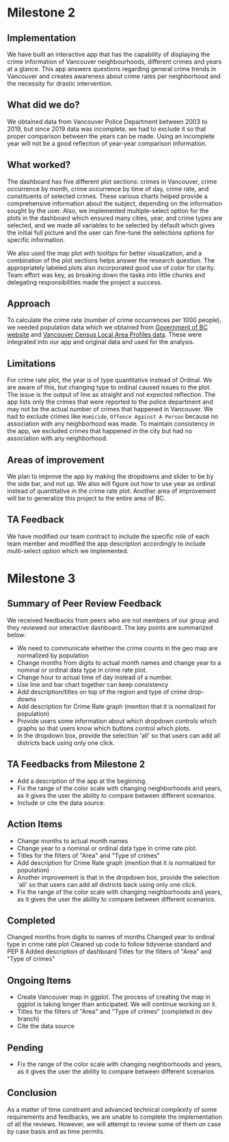 # Milestone 2

## Implementation
We have built an interactive app that has the capability of displaying the crime information of Vancouver neighbourhoods, different crimes and years at a glance. This app answers questions regarding general crime trends in Vancouver and creates awareness about crime rates per neighborhood and the necessity for drastic intervention. 

## What did we do?

We obtained data from Vancouver Police Department between 2003 to 2019, but since 2019 data was incomplete, we had to exclude it so that proper comparison between the years can be made. Using an incomplete year will not be a good reflection of year-year comparison information.

## What worked?
The dashboard has five different plot sections: crimes in Vancouver, crime occurrence by month, crime occurrence by time of day, crime rate, and constituents of selected crimes. These various charts helped provide a comprehensive information about the subject, depending on the information sought by the user. Also, we implemented multiple-select option for the plots in the dashboard which ensured many cities, year, and crime types are selected, and we made all variables to be selected by default which gives the initial full picture and the user can fine-tune the selections options for specific information.

We also used the map plot with tooltips for better visualization, and a combination of the plot sections helps answer the research question. The appropriately labeled plots also incorporated good use of color for clarity. Team effort was key, as breaking down the tasks into little chunks and delegating responsibilities made the project a success. 

## Approach
To calculate the crime rate (number of crime occurrences per 1000 people), we needed population data which we obtained from [Government of BC website](https://www2.gov.bc.ca/gov/content/data/statistics/people-population-community/population/population-estimates) and  [Vancouver Census Local Area Profiles data](https://data.vancouver.ca/datacatalogue/censusLocalAreaProfiles2016.htm). These were integrated into our app and original data and used for the analysis.

## Limitations
For crime rate plot, the year is of type quantitative instead of Ordinal. We are aware of this, but changing type to ordinal caused issues to the plot. The issue is the output of line as straight and not expected reflection. The app lists only the crimes that were reported to the police department and may not be the actual number of crimes that happened in Vancouver. We had to exclude crimes like `Homicide`, `Offence Against A Person` because no association with any neighborhood was made. To maintain consistency in the app, we excluded crimes that happened in the city but had no association with any neighborhood.


## Areas of improvement 
We plan to improve the app by making the dropdowns and slider to be by the side bar, and not up. We also will figure out how to use year as ordinal instead of quantitative in the crime rate plot. Another area of improvement will be to generalize this project to the entire area of BC.

## TA Feedback
We have modified our team contract to include the specific role of each team member and modified the app description accordingly to include multi-select option which we implemented.


# Milestone 3


## Summary of Peer Review Feedback
We received feedbacks from peers who are not members of our group and they reviewed our interactive dashboard. The key points are summarized below:

- We need to communicate whether the crime counts in the geo map are normalized by population
- Change months from digits to actual month names and change year to a nominal or ordinal data type in crime rate plot.
- Change hour to actual time of day instead of a number.
- Use line and bar chart together can keep consistency
- Add description/titles on top of the region and type of crime drop-downs
- Add description for Crime Rate graph (mention that it is normalized for population)
- Provide users some information about which dropdown controls which graphs so that users know which buttons control which plots.
- In the dropdown box, provide the selection 'all' so that users can add all districts back using only one click.

## TA Feedbacks from Milestone 2
- Add a description of the app at the beginning.
- Fix the range of the color scale with changing neighborhoods and years, as it gives the user the ability to compare between different scenarios.
- Include or cite the data source.

## Action Items
- Change months to actual month names
- Change year to a nominal or ordinal data type in crime rate plot.
- Titles for the filters of "Area" and "Type of crimes"
- Add description for Crime Rate graph (mention that it is normalized for population)
- Another improvement is that in the dropdown box, provide the selection 'all' so that users can add all districts back using only one click.
- Fix the range of the color scale with changing neighborhoods and years, as it gives the user the ability to compare between different scenarios.

## Completed
Changed months from digits to names of months
Changed year to ordinal type in crime rate plot
Cleaned up code to follow tidyverse standard and PEP 8
Added description of dashboard
Titles for the filters of "Area" and "Type of crimes"

## Ongoing Items
- Create Vancouver map in ggplot. The process of creating the map in ggplot is taking longer than anticipated. We will continue working on it.
- Titles for the filters of "Area" and "Type of crimes" (completed in dev branch)
- Cite the data source

## Pending
- Fix the range of the color scale with changing neighborhoods and years, as it gives the user the ability to compare between different scenarios

## Conclusion
As a matter of time constraint and advanced technical complexity of some requirements and feedbacks, we are unable to complete the implementation of all the reviews. However, we will attempt to review some of them on case by case basis and as time permits. 